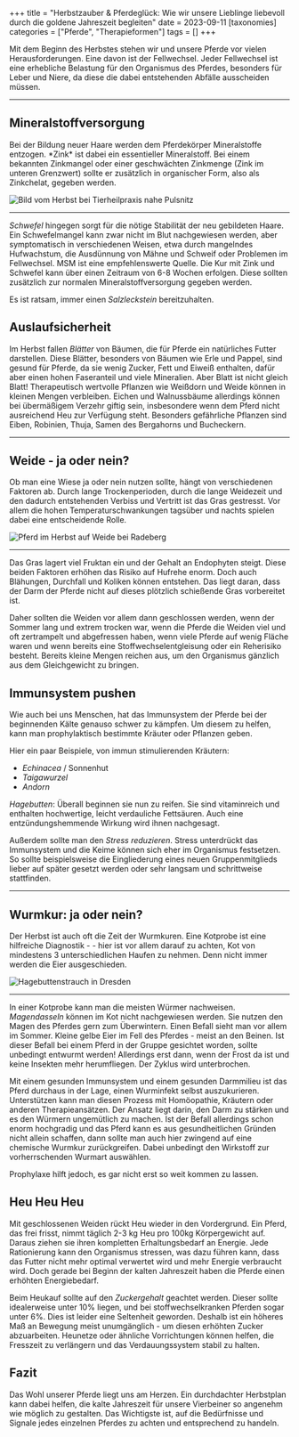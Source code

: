 +++
title = "Herbstzauber & Pferdeglück: Wie wir unsere Lieblinge liebevoll durch die goldene Jahreszeit begleiten"
date = 2023-09-11
[taxonomies]
categories = ["Pferde", "Therapieformen"]
tags = []
+++

Mit dem Beginn des Herbstes stehen wir und unsere Pferde vor vielen Herausforderungen. Eine davon ist der Fellwechsel. Jeder Fellwechsel ist eine erhebliche Belastung für den Organismus des Pferdes, besonders für Leber und Niere, da diese die dabei entstehenden Abfälle ausscheiden müssen.


<!-- more -->

<div class="container marketing">
  <hr class="featurette-divider">
  <div class="row featurette">
    <div class="col-md-7 order-md-2">
      <h2 class="featurette-heading">Mineralstoffversorgung</h2>
      <p class="lead">Bei der Bildung neuer Haare werden dem Pferdekörper Mineralstoffe entzogen. *Zink* ist dabei ein essentieller Mineralstoff. Bei einem bekannten Zinkmangel oder einer geschwächten Zinkmenge (Zink im unteren Grenzwert) sollte er zusätzlich in organischer Form, also als Zinkchelat, gegeben werden.</p>    
    </div>
    <div class="col-md-5">
        <picture>
          <source media="(max-width: 319px)" srcset="https://tierheilpraxis-jessican.de/img/blog/herbst_pferd_1_320.avif 304w" type="image/avif" sizes="95vw">
          <source media="(max-width: 319px)" srcset="https://tierheilpraxis-jessican.de/img/blog/herbst_pferd_1_320.webp 304w" type="image/webp" sizes="95vw">
          <source media="(max-width: 319px)" srcset="https://tierheilpraxis-jessican.de/img/blog/herbst_pferd_1_320.jpeg 304w" type="image/jpeg" sizes="95vw">
          <source media="(min-width: 320px) and (max-width: 639px)" srcset="https://tierheilpraxis-jessican.de/img/blog/herbst_pferd_1_640.avif 608w" type="image/avif" sizes="95vw">
          <source media="(min-width: 320px) and (max-width: 639px)" srcset="https://tierheilpraxis-jessican.de/img/blog/herbst_pferd_1_640.webp 608w" type="image/webp" sizes="95vw">
          <source media="(min-width: 320px) and (max-width: 639px)" srcset="https://tierheilpraxis-jessican.de/img/blog/herbst_pferd_1_640.jpeg 608w" type="image/jpeg" sizes="95vw">
          <source media="(min-width: 640px) and (max-width: 767px)" srcset="https://tierheilpraxis-jessican.de/img/blog/herbst_pferd_1_768.avif 729w" type="image/avif" sizes="95vw">
          <source media="(min-width: 640px) and (max-width: 767px)" srcset="https://tierheilpraxis-jessican.de/img/blog/herbst_pferd_1_768.webp 729w" type="image/webp" sizes="95vw">
          <source media="(min-width: 640px) and (max-width: 767px)" srcset="https://tierheilpraxis-jessican.de/img/blog/herbst_pferd_1_768.jpeg 729w" type="image/jpeg" sizes="95vw">
          <source media="(min-width: 768px)" srcset="https://tierheilpraxis-jessican.de/img/blog/herbst_pferd_1_1024.avif 972w" type="image/avif" sizes="95vw">
          <source media="(min-width: 768px)" srcset="https://tierheilpraxis-jessican.de/img/blog/herbst_pferd_1_1024.webp 972w" type="image/webp" sizes="95vw">
          <source media="(min-width: 768px)" srcset="https://tierheilpraxis-jessican.de/img/blog/herbst_pferd_1_1024.jpeg 972w" type="image/jpeg" sizes="95vw">
          <img src="https://tierheilpraxis-jessican.de/img/blog/herbst_pferd_1_1024.jpeg" alt="Bild vom Herbst bei Tierheilpraxis nahe Pulsnitz" title="Bild vom Herbst bei Tierheilpraxis nahe Pulsnitz" loading="lazy" sizes="95vw"   class="featurette-image img-fluid mx-auto rounded-img" style="aspect-ratio: 1/1; object-fit: cover;">
      </picture>
    </div>
  </div>
  <hr class="featurette-divider">
</div>


*Schwefel* hingegen sorgt für die nötige Stabilität der neu gebildeten Haare. Ein Schwefelmangel kann zwar nicht im Blut nachgewiesen werden, aber symptomatisch in verschiedenen Weisen, etwa durch mangelndes Hufwachstum, die Ausdünnung von Mähne und Schweif oder Problemen im Fellwechsel. MSM ist eine empfehlenswerte Quelle.
Die Kur mit Zink und Schwefel kann über einen Zeitraum von 6-8 Wochen erfolgen.
Diese sollten zusätzlich zur normalen Mineralstoffversorgung gegeben werden.


Es ist ratsam, immer einen *Salzleckstein* bereitzuhalten.


## Auslaufsicherheit
Im Herbst fallen *Blätter* von Bäumen, die für Pferde ein natürliches Futter darstellen. Diese Blätter, besonders von Bäumen wie Erle und Pappel, sind gesund für Pferde, da sie wenig Zucker, Fett und Eiweiß enthalten, dafür aber einen hohen Faseranteil und viele Mineralien. Aber Blatt ist nicht gleich Blatt! Therapeutisch wertvolle Pflanzen wie Weißdorn und Weide können in kleinen Mengen verbleiben.
Eichen und Walnussbäume allerdings können bei übermäßigem Verzehr giftig sein, insbesondere wenn dem Pferd nicht ausreichend Heu zur Verfügung steht.
Besonders gefährliche Pflanzen sind Eiben, Robinien, Thuja, Samen des Bergahorns und Bucheckern.

<div class="container marketing">
  <hr class="featurette-divider">
  <div class="row featurette">
    <div class="col-md-7 order-md-2">
      <h2 class="featurette-heading">Weide - ja oder nein?</h2>
      <p class="lead">Ob man eine Wiese ja oder nein nutzen sollte, hängt von verschiedenen Faktoren ab. Durch lange Trockenperioden, durch die lange Weidezeit und den dadurch entstehenden Verbiss und Vertritt ist das Gras gestresst. Vor allem die hohen Temperaturschwankungen tagsüber und nachts spielen dabei eine entscheidende Rolle.</p>    
    </div>
    <div class="col-md-5">
        <picture>
          <source media="(max-width: 319px)" srcset="https://tierheilpraxis-jessican.de/img/blog/herbst_pferd_2_320.avif 304w" type="image/avif" sizes="95vw">
          <source media="(max-width: 319px)" srcset="https://tierheilpraxis-jessican.de/img/blog/herbst_pferd_2_320.webp 304w" type="image/webp" sizes="95vw">
          <source media="(max-width: 319px)" srcset="https://tierheilpraxis-jessican.de/img/blog/herbst_pferd_2_320.jpeg 304w" type="image/jpeg" sizes="95vw">
          <source media="(min-width: 320px) and (max-width: 639px)" srcset="https://tierheilpraxis-jessican.de/img/blog/herbst_pferd_2_640.avif 608w" type="image/avif" sizes="95vw">
          <source media="(min-width: 320px) and (max-width: 639px)" srcset="https://tierheilpraxis-jessican.de/img/blog/herbst_pferd_2_640.webp 608w" type="image/webp" sizes="95vw">
          <source media="(min-width: 320px) and (max-width: 639px)" srcset="https://tierheilpraxis-jessican.de/img/blog/herbst_pferd_2_640.jpeg 608w" type="image/jpeg" sizes="95vw">
          <source media="(min-width: 640px) and (max-width: 767px)" srcset="https://tierheilpraxis-jessican.de/img/blog/herbst_pferd_2_768.avif 729w" type="image/avif" sizes="95vw">
          <source media="(min-width: 640px) and (max-width: 767px)" srcset="https://tierheilpraxis-jessican.de/img/blog/herbst_pferd_2_768.webp 729w" type="image/webp" sizes="95vw">
          <source media="(min-width: 640px) and (max-width: 767px)" srcset="https://tierheilpraxis-jessican.de/img/blog/herbst_pferd_2_768.jpeg 729w" type="image/jpeg" sizes="95vw">
          <source media="(min-width: 768px)" srcset="https://tierheilpraxis-jessican.de/img/blog/herbst_pferd_2_1024.avif 972w" type="image/avif" sizes="95vw">
          <source media="(min-width: 768px)" srcset="https://tierheilpraxis-jessican.de/img/blog/herbst_pferd_2_1024.webp 972w" type="image/webp" sizes="95vw">
          <source media="(min-width: 768px)" srcset="https://tierheilpraxis-jessican.de/img/blog/herbst_pferd_2_1024.jpeg 972w" type="image/jpeg" sizes="95vw">
          <img src="https://tierheilpraxis-jessican.de/img/blog/herbst_pferd_2_1024.jpeg" alt="Pferd im Herbst auf Weide bei Radeberg" title="Pferd im Herbst auf Weide bei Radeberg" loading="lazy" sizes="95vw"   class="featurette-image img-fluid mx-auto rounded-img" style="aspect-ratio: 1/1; object-fit: cover;">
      </picture>
    </div>
  </div>
  <hr class="featurette-divider">
</div>


Das Gras lagert viel Fruktan ein und der Gehalt an Endophyten steigt.
Diese beiden Faktoren erhöhen das Risiko auf Hufrehe enorm. Doch auch Blähungen, Durchfall und Koliken können entstehen. Das liegt daran, dass der Darm der Pferde nicht auf dieses plötzlich schießende Gras vorbereitet ist.

Daher sollten die Weiden vor allem dann geschlossen werden, wenn der Sommer lang und extrem trocken war, wenn die Pferde die Weiden viel und oft zertrampelt und abgefressen haben, wenn viele Pferde auf wenig Fläche waren und wenn bereits eine Stoffwechselentgleisung oder ein Reherisiko besteht. Bereits kleine Mengen reichen aus, um den Organismus gänzlich aus dem Gleichgewicht zu bringen.


## Immunsystem pushen
Wie auch bei uns Menschen, hat das Immunsystem der Pferde bei der beginnenden Kälte genauso schwer zu kämpfen.
Um diesem zu helfen, kann man prophylaktisch bestimmte Kräuter oder Pflanzen geben.


Hier ein paar Beispiele, von immun stimulierenden Kräutern:
- *Echinacea* / Sonnenhut
- *Taigawurzel*
- *Andorn*

*Hagebutten*: Überall beginnen sie nun zu reifen. Sie sind vitaminreich und enthalten hochwertige, leicht verdauliche Fettsäuren. Auch eine entzündungshemmende Wirkung wird ihnen nachgesagt.

Außerdem sollte man den *Stress reduzieren*. Stress unterdrückt das Immunsystem und die Keime können sich eher im Organismus festsetzen. So sollte beispielsweise die Eingliederung eines neuen Gruppenmitglieds lieber auf später gesetzt werden oder sehr langsam und schrittweise stattfinden.

<div class="container marketing">
  <hr class="featurette-divider">
  <div class="row featurette">
    <div class="col-md-7 order-md-2">
      <h2 class="featurette-heading">Wurmkur: ja oder nein?</h2>
      <p class="lead">Der Herbst ist auch oft die Zeit der Wurmkuren. Eine Kotprobe ist eine hilfreiche Diagnostik - - hier ist vor allem darauf zu achten, Kot von mindestens 3 unterschiedlichen Haufen zu nehmen. Denn nicht immer werden die Eier ausgeschieden.</p>    
    </div>
    <div class="col-md-5">
        <picture>
          <source media="(max-width: 319px)" srcset="https://tierheilpraxis-jessican.de/img/blog/herbst_pferd_3_320.avif 304w" type="image/avif" sizes="95vw">
          <source media="(max-width: 319px)" srcset="https://tierheilpraxis-jessican.de/img/blog/herbst_pferd_3_320.webp 304w" type="image/webp" sizes="95vw">
          <source media="(max-width: 319px)" srcset="https://tierheilpraxis-jessican.de/img/blog/herbst_pferd_3_320.jpeg 304w" type="image/jpeg" sizes="95vw">
          <source media="(min-width: 320px) and (max-width: 639px)" srcset="https://tierheilpraxis-jessican.de/img/blog/herbst_pferd_3_640.avif 608w" type="image/avif" sizes="95vw">
          <source media="(min-width: 320px) and (max-width: 639px)" srcset="https://tierheilpraxis-jessican.de/img/blog/herbst_pferd_3_640.webp 608w" type="image/webp" sizes="95vw">
          <source media="(min-width: 320px) and (max-width: 639px)" srcset="https://tierheilpraxis-jessican.de/img/blog/herbst_pferd_3_640.jpeg 608w" type="image/jpeg" sizes="95vw">
          <source media="(min-width: 640px) and (max-width: 767px)" srcset="https://tierheilpraxis-jessican.de/img/blog/herbst_pferd_3_768.avif 729w" type="image/avif" sizes="95vw">
          <source media="(min-width: 640px) and (max-width: 767px)" srcset="https://tierheilpraxis-jessican.de/img/blog/herbst_pferd_3_768.webp 729w" type="image/webp" sizes="95vw">
          <source media="(min-width: 640px) and (max-width: 767px)" srcset="https://tierheilpraxis-jessican.de/img/blog/herbst_pferd_3_768.jpeg 729w" type="image/jpeg" sizes="95vw">
          <source media="(min-width: 768px)" srcset="https://tierheilpraxis-jessican.de/img/blog/herbst_pferd_3_1024.avif 972w" type="image/avif" sizes="95vw">
          <source media="(min-width: 768px)" srcset="https://tierheilpraxis-jessican.de/img/blog/herbst_pferd_3_1024.webp 972w" type="image/webp" sizes="95vw">
          <source media="(min-width: 768px)" srcset="https://tierheilpraxis-jessican.de/img/blog/herbst_pferd_3_1024.jpeg 972w" type="image/jpeg" sizes="95vw">
          <img src="https://tierheilpraxis-jessican.de/img/blog/herbst_pferd_3_1024.jpeg" alt="Hagebuttenstrauch in Dresden" title="Hagebuttenstrauch in Dresden" loading="lazy" sizes="95vw"   class="featurette-image img-fluid mx-auto rounded-img" style="aspect-ratio: 1/1; object-fit: cover;">
      </picture>
    </div>
  </div>
  <hr class="featurette-divider">
</div>

In einer Kotprobe kann man die meisten Würmer nachweisen. *Magendasseln* können im Kot nicht nachgewiesen werden. Sie nutzen den Magen des Pferdes gern zum Überwintern. Einen Befall sieht man vor allem im Sommer. Kleine gelbe Eier im Fell des Pferdes - meist an den Beinen. Ist dieser Befall bei einem Pferd in der Gruppe gesichtet worden, sollte unbedingt entwurmt werden! Allerdings erst dann, wenn der Frost da ist und keine Insekten mehr herumfliegen. Der Zyklus wird unterbrochen.

Mit einem gesunden Immunsystem und einem gesunden Darmmilieu ist das Pferd durchaus in der Lage, einen Wurminfekt selbst auszukurieren. Unterstützen kann man diesen Prozess mit Homöopathie, Kräutern oder anderen Therapieansätzen. Der Ansatz liegt darin, den Darm zu stärken und es den Würmern ungemütlich zu machen.
Ist der Befall allerdings schon enorm hochgradig und das Pferd kann es aus gesundheitlichen Gründen nicht allein schaffen, dann sollte man auch hier zwingend auf eine chemische Wurmkur zurückgreifen. Dabei unbedingt den Wirkstoff zur vorherrschenden Wurmart auswählen.

Prophylaxe hilft jedoch, es gar nicht erst so weit kommen zu lassen.


## Heu Heu Heu
Mit geschlossenen Weiden rückt Heu wieder in den Vordergrund.
Ein Pferd, das frei frisst, nimmt täglich 2-3 kg Heu pro 100kg Körpergewicht auf. Daraus ziehen sie ihren kompletten Erhaltungsbedarf an Energie.
Jede Rationierung kann den Organismus stressen, was dazu führen kann, dass das Futter nicht mehr optimal verwertet wird und mehr Energie verbraucht wird.
Doch gerade bei Beginn der kalten Jahreszeit haben die Pferde einen erhöhten Energiebedarf.


Beim Heukauf sollte auf den *Zuckergehalt* geachtet werden. Dieser sollte idealerweise unter 10% liegen, und bei stoffwechselkranken Pferden sogar unter 6%. Dies ist leider eine Seltenheit geworden. Deshalb ist ein höheres Maß an Bewegung meist unumgänglich - um diesen erhöhten Zucker abzuarbeiten.
Heunetze oder ähnliche Vorrichtungen können helfen, die Fresszeit zu verlängern und das Verdauungssystem stabil zu halten.


## Fazit
Das Wohl unserer Pferde liegt uns am Herzen. Ein durchdachter Herbstplan kann dabei helfen, die kalte Jahreszeit für unsere Vierbeiner so angenehm wie möglich zu gestalten. Das Wichtigste ist, auf die Bedürfnisse und Signale jedes einzelnen Pferdes zu achten und entsprechend zu handeln.
